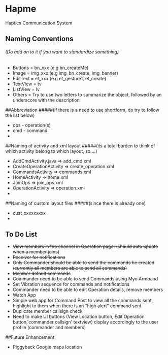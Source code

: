 # Hapme
Haptics Communication System

## Naming Conventions
###### (Do add on to it if you want to standardize something)
* Buttons = bn_xxx (e.g bn_createMe)
* Image = img_xxx (e.g img_bn_create, img_banner)
* EditText = et_xxx (e.g et_gesture1, et_create)
* TextView = tv
* ListView = lv
* Others = Try to use two letters to summarize the object, followed by an underscore with the description

##Abbreviation
#####(if there is a need to use shortform, do try to follow the list below)
* ops - operation(s)
* cmd - command
* 

##Naming of activity and xml layout
#####(its a total burden to think of which activity belong to which layout, so....)
* AddCmdActivity.java => add_cmd.xml
* CreateOperationActivity => create_operation.xml
* CommandsActivity => commands.xml
* HomeActivity => home.xml
* JoinOps => join_ops.xml
* OperationActivity => operation.xml
* 

##Naming of custom layout files
#####(since there is already one)
* cust_xxxxxxxxx
* 

## To Do List
* ~~View members in the channel in Operation page. (should auto update when a member joins)~~
* ~~Receiver for notifications~~
* ~~Only Commander should be able to send the commands he created (currently all members are able to send all commands)~~
* ~~Member default commands~~
* ~~Commander need to be able to send Commands using Myo Armband~~
* Set Vibration sequence for commands and notifications
* Commander need to be able to edit Operation details, remove members
* Watch App
* Simple web app for Command Post to view all the commands sent, highlight to them when there is an "high alert" command sent.
* Duplicate member callsign check
* Need to make UI buttons (View Location button, Edit Operation button,'commander callsign' textview) display accordingly to the user profile (commander and members)

##Future Enhancement
* Piggyback Google maps location